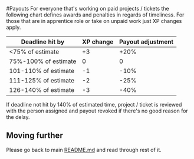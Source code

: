 #Payouts
For everyone that's working on paid projects / tickets the following chart defines awards and penalties in regards of timeliness. For those that are in apprentice role or take on unpaid work just XP changes apply.

| Deadline hit by      | XP change | Payout adjustment |
|----------------------|-----------|-------------------|
| <75% of estimate     | +3        | +20%              |
| 75%-100% of estimate | 0         | 0                 |
| 101-110% of estimate | -1        | -10%              |
| 111-125% of estimate | -2        | -25%              |
| 126-140% of estimate | -3        | -40%              |

If deadline not hit by 140% of estimated time, project / ticket is reviewed with the person assigned and payout revoked if there's no good reason for the delay.

## Moving further
Please go back to main [README.md](README.md) and read through rest of it.
